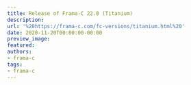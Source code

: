 ```yaml
---
title: Release of Frama-C 22.0 (Titanium)
description:
url: '%20https://frama-c.com/fc-versions/titanium.html%20'
date: 2020-11-20T00:00:00-00:00
preview_image:
featured:
authors:
- frama-c
tags:
- frama-c
---
```



